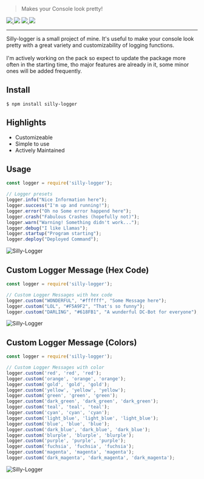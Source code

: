 > Makes your Console look pretty!

<a href="https://www.npmjs.com/package/silly-logger" target="_blank"> ![](https://img.shields.io/npm/v/silly-logger?label=Version&style=for-the-badge&color=2cabf4&labelColor=3eb5f9) ![](https://img.shields.io/npm/dt/silly-logger?style=for-the-badge&labelColor=27f164&color=10e851)</a> <a href="https://github.com/SillySoon/silly-logger/blob/main/LICENSE" target="_blank"> ![](https://img.shields.io/npm/l/silly-logger?style=for-the-badge&color=c759e5&labelColor=ca64e7) </a> <a href="https://github.com/SillySoon" target="_blank"> ![](https://img.shields.io/github/followers/sillysoon?labelColor=d2d1d1&color=2f2f2f&logo=github&logoColor=2f2f2f&style=for-the-badge)</a>

---

Silly-logger is a small project of mine. It's useful to make your console look pretty with a great variety and customizability of logging functions.
<br><br>
I'm actively working on the pack so expect to update the package more often in the starting time, tho major features are already in it, some minor ones will be added frequently.

 
## Install

```consoles
$ npm install silly-logger
```

## Highlights

- Customizeable
- Simple to use
- Actively Maintained


## Usage

```js
const logger = require('silly-logger');

// Logger presets
logger.info("Nice Information here");
logger.success("I'm up and running!");
logger.error("Oh no Some error happend here");
logger.crash("Fabulous Crashes (hopefully not)");
logger.warn("Warning! Something didn't work...");
logger.debug("I like Llamas");
logger.startup("Program starting");
logger.deploy("Deployed Command");
```
<img src="https://i.ibb.co/DRVq6L4/grafik.png" alt="Silly-Logger">

## Custom Logger Message (Hex Code)

```js
const logger = require('silly-logger');

// Custom Logger Messages with hex code
logger.custom("WONDERFUL", "#ffffff", "Some Message here");
logger.custom("LOL", "#F5A9F2", "That's so funny");
logger.custom("DARLING", "#618FB1", "A wunderful DC-Bot for everyone");

```
<img src="https://i.ibb.co/S679Jnb/grafik.png" alt="Silly-Logger">

## Custom Logger Message (Colors)
```js
const logger = require('silly-logger');

// Custom Logger Messages with color
logger.custom('red', 'red', 'red');
logger.custom('orange', 'orange', 'orange');
logger.custom('gold', 'gold', 'gold');
logger.custom('yellow', 'yellow', 'yellow');
logger.custom('green', 'green', 'green');
logger.custom('dark_green', 'dark_green', 'dark_green');
logger.custom('teal', 'teal', 'teal');
logger.custom('cyan', 'cyan', 'cyan');
logger.custom('light_blue', 'light_blue', 'light_blue');
logger.custom('blue', 'blue', 'blue');
logger.custom('dark_blue', 'dark_blue', 'dark_blue');
logger.custom('blurple', 'blurple', 'blurple');
logger.custom('purple', 'purple', 'purple');
logger.custom('fuchsia', 'fuchsia', 'fuchsia');
logger.custom('magenta', 'magenta', 'magenta');
logger.custom('dark_magenta', 'dark_magenta', 'dark_magenta');
```

<img src="https://i.ibb.co/q0BQNqx/grafik.png" alt="Silly-Logger">